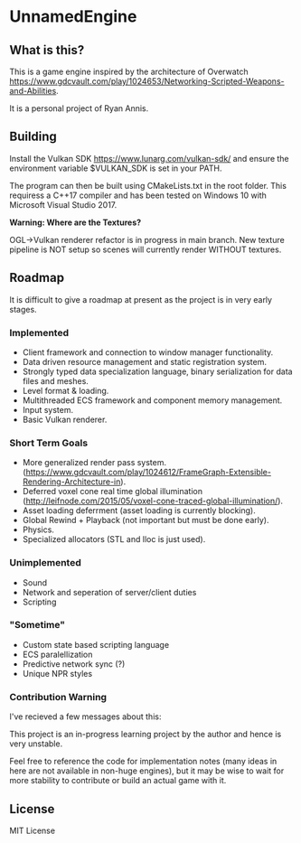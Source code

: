 # UnnamedEngine

## What is this?

This is a game engine inspired by the architecture of Overwatch    https://www.gdcvault.com/play/1024653/Networking-Scripted-Weapons-and-Abilities.

It is a personal project of Ryan Annis.

## Building

Install the Vulkan SDK https://www.lunarg.com/vulkan-sdk/ and ensure the environment variable $VULKAN_SDK is set in your PATH.

The program can then be built using CMakeLists.txt in the root folder.  This requiress a C++17 compiler and has been tested on Windows 10 with Microsoft Visual Studio 2017.

**Warning:  Where are the Textures?** 

OGL->Vulkan renderer refactor is in progress in main branch.  New texture pipeline is NOT setup so scenes will currently render WITHOUT textures.
 

## Roadmap

It is difficult to give a roadmap at present as the project is in very early stages.  

### Implemented

- Client framework and connection to window manager functionality.
- Data driven resource management and static registration system.
- Strongly typed data specialization language, binary serialization for data files and meshes.
- Level format & loading.
- Multithreaded ECS framework and component memory management.
- Input system.
- Basic Vulkan renderer.

### Short Term Goals

-  More generalized render pass system.(https://www.gdcvault.com/play/1024612/FrameGraph-Extensible-Rendering-Architecture-in).
-  Deferred voxel cone real time global illumination (http://leifnode.com/2015/05/voxel-cone-traced-global-illumination/).
-  Asset loading deferrment (asset loading is currently blocking).
-  Global Rewind + Playback (not important but must be done early).
-  Physics.
-  Specialized allocators (STL and lloc is just used).

### Unimplemented

- Sound
- Network and seperation of server/client duties
- Scripting

### "Sometime"

- Custom state based scripting language
- ECS paralellization
- Predictive network sync (?)
- Unique NPR styles

### Contribution Warning

I've recieved a few messages about this:

This project is an in-progress learning project by the author and hence is very unstable.

Feel free to reference the code for implementation notes (many ideas in here are not available in non-huge engines), but it may be wise to wait for more stability to contribute or build an actual game with it.

## License

MIT License
